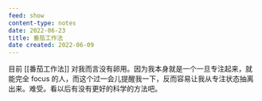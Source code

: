 ```yaml
---
feed: show
content-type: notes
date: 2022-06-23
title: 番茄工作法
date created: 2022-06-09
---
```

目前 [[番茄工作法]] 对我而言没有卵用。因为我本身就是一个一旦专注起来，就能完全 focus 的人，而这个过一会儿提醒我一下，反而容易让我从专注状态抽离出来。难受。看以后有没有更好的科学的方法吧。
